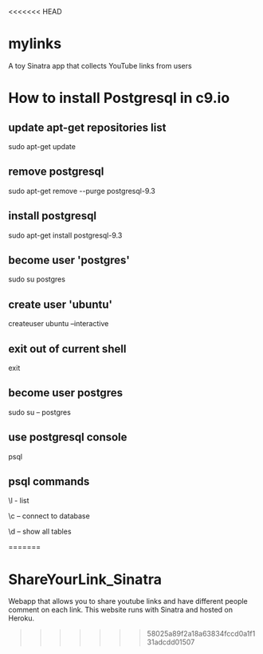 <<<<<<< HEAD
# mylinks
A toy Sinatra app that collects YouTube links from users

# How to install Postgresql in c9.io

## update apt-get repositories list
sudo apt-get update

## remove postgresql
sudo apt-get remove --purge postgresql-9.3

## install postgresql
sudo apt-get install postgresql-9.3

## become user 'postgres'
sudo su postgres

## create user 'ubuntu'
createuser ubuntu –interactive

## exit out of current shell
exit

## become user postgres
sudo su – postgres

## use postgresql console
psql

## psql commands
\l - list

\c – connect to database

\d – show all tables


=======
# ShareYourLink_Sinatra
Webapp that allows you to share youtube links and have different people comment on each link. This website runs with Sinatra and hosted on Heroku.
>>>>>>> 58025a89f2a18a63834fccd0a1f131adcdd01507

